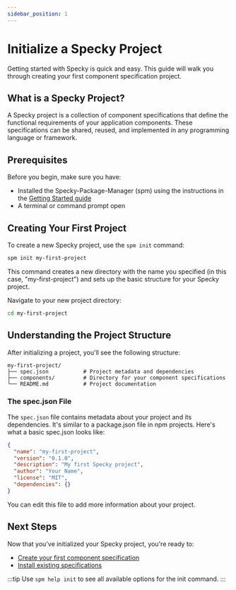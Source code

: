 ```yaml
---
sidebar_position: 1
---
```


# Initialize a Specky Project

Getting started with Specky is quick and easy. This guide will walk you through creating your first component specification project.

## What is a Specky Project?

A Specky project is a collection of component specifications that define the functional requirements of your application components. These specifications can be shared, reused, and implemented in any programming language or framework.

## Prerequisites

Before you begin, make sure you have:
- Installed the Specky-Package-Manager (spm) using the instructions in the [Getting Started guide](../intro.md)
- A terminal or command prompt open

## Creating Your First Project

To create a new Specky project, use the `spm init` command:

```bash
spm init my-first-project
```

This command creates a new directory with the name you specified (in this case, "my-first-project") and sets up the basic structure for your Specky project.

Navigate to your new project directory:

```bash
cd my-first-project
```

## Understanding the Project Structure

After initializing a project, you'll see the following structure:

```
my-first-project/
├── spec.json           # Project metadata and dependencies
├── components/         # Directory for your component specifications
└── README.md           # Project documentation
```

### The spec.json File

The `spec.json` file contains metadata about your project and its dependencies. It's similar to a package.json file in npm projects. Here's what a basic spec.json looks like:

```json
{
  "name": "my-first-project",
  "version": "0.1.0",
  "description": "My first Specky project",
  "author": "Your Name",
  "license": "MIT",
  "dependencies": {}
}
```

You can edit this file to add more information about your project.

## Next Steps

Now that you've initialized your Specky project, you're ready to:
- [Create your first component specification](./create-specification.md)
- [Install existing specifications](./install-specifications.md)

:::tip
Use `spm help init` to see all available options for the init command.
:::